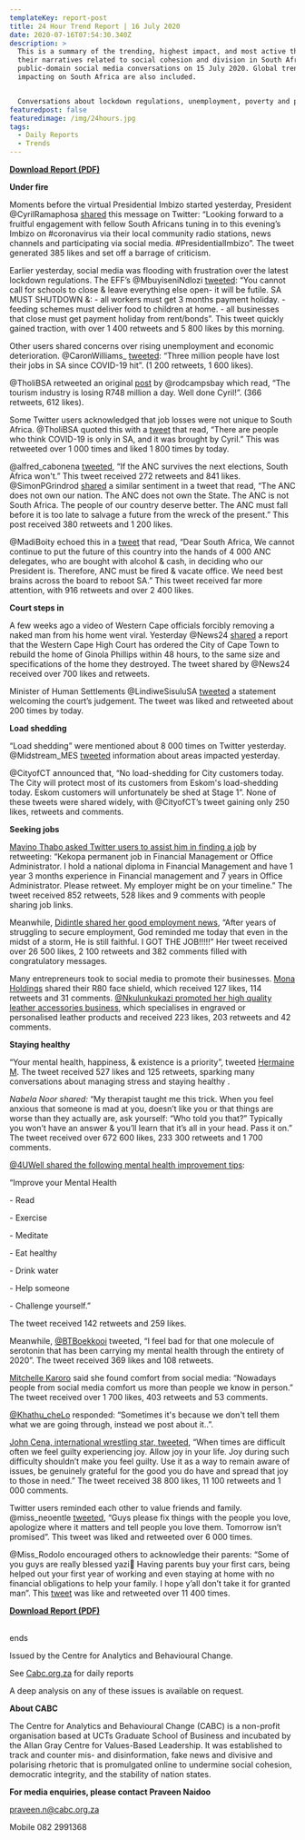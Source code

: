 ```yaml
---
templateKey: report-post
title: 24 Hour Trend Report | 16 July 2020
date: 2020-07-16T07:54:30.340Z
description: >
  This is a summary of the trending, highest impact, and most active themes and
  their narratives related to social cohesion and division in South African
  public-domain social media conversations on 15 July 2020. Global trends
  impacting on South Africa are also included.


  Conversations about lockdown regulations, unemployment, poverty and poor governance gained attention on social media yesterday as the COVID-19 pandemic continued to amplify social tensions arising from entrenched inequality. These issues trended by volume, burst and reach yesterday.
featuredpost: false
featuredimage: /img/24hours.jpg
tags:
  - Daily Reports
  - Trends
---
```

**[Download Report (PDF)](https://drive.google.com/u/1/uc?id=1dNcFH5VLeZOk-w-uTW35oJqcTUMTRpIa&export=download)**

**Under fire**

Moments before the virtual Presidential Imbizo started yesterday, President @CyrilRamaphosa [shared](https://twitter.com/CyrilRamaphosa/status/1283431687360319488) this message on Twitter: “Looking forward to a fruitful engagement with fellow South Africans tuning in to this evening’s Imbizo on #coronavirus via their local community radio stations, news channels and participating via social media. #PresidentialImbizo”. The tweet generated 385 likes and set off a barrage of criticism.

Earlier yesterday, social media was flooding with frustration over the latest lockdown regulations. The EFF’s @MbuyiseniNdlozi [tweeted](https://twitter.com/MbuyiseniNdlozi/status/1283318398529798144): “You cannot call for schools to close & leave everything else open- it will be futile. SA MUST SHUTDOWN &: - all workers must get 3 months payment holiday. - feeding schemes must deliver food to children at home. - all businesses that close must get payment holiday from rent/bonds”. This tweet quickly gained traction, with over 1 400 retweets and 5 800 likes by this morning.

Other users shared concerns over rising unemployment and economic deterioration. @CaronWilliams_ [tweeted](https://twitter.com/CaronWilliams_/status/1283435346798280704): “Three million people have lost their jobs in SA since COVID-19 hit”. (1 200 retweets, 1 600 likes).

@TholiBSA retweeted an original [post](https://twitter.com/rodcampsbay/status/1282944695480528901) by @rodcampsbay which read, “The tourism industry is losing R748 million a day. Well done Cyril!”. (366 retweets, 612 likes).

Some Twitter users acknowledged that job losses were not unique to South Africa. @TholiBSA quoted this with a [tweet](https://twitter.com/TholiBSA/status/1283302364624060417) that read, “There are people who think COVID-19 is only in SA, and it was brought by Cyril.” This was retweeted over 1 000 times and liked 1 800 times by today.

@alfred_cabonena [tweeted](https://twitter.com/alfred_cabonena/status/1283370210897035264), “If the ANC survives the next elections, South Africa won't.” This tweet received 272 retweets and 841 likes. @SimonPGrindrod [shared](https://twitter.com/SimonPGrindrod/status/1283065183145951234) a similar sentiment in a tweet that read, “The ANC does not own our nation. The ANC does not own the State. The ANC is not South Africa. The people of our country deserve better. The ANC must fall before it is too late to salvage a future from the wreck of the present.” This post received 380 retweets and 1 200 likes.

@MadiBoity echoed this in a [tweet](https://twitter.com/MadiBoity/status/1283297561227464704) that read, “Dear South Africa, We cannot continue to put the future of this country into the hands of 4 000 ANC delegates, who are bought with alcohol & cash, in deciding who our President is. Therefore, ANC must be fired & vacate office. We need best brains across the board to reboot SA.” This tweet received far more attention, with 916 retweets and over 2 400 likes.

**Court steps in**

A few weeks ago a video of Western Cape officials forcibly removing a naked man from his home went viral. Yesterday @News24 [shared](https://twitter.com/News24/status/1283332377868226560) a report that the Western Cape High Court has ordered the City of Cape Town to rebuild the home of Ginola Phillips within 48 hours, to the same size and specifications of the home they destroyed. The tweet shared by @News24 received over 700 likes and retweets.

Minister of Human Settlements @LindiweSisuluSA [tweeted](https://twitter.com/LindiweSisuluSA/status/1283389242161283080) a statement welcoming the court’s judgement. The tweet was liked and retweeted about 200 times by today.

**Load shedding**

“Load shedding” were mentioned about 8 000 times on Twitter yesterday. @Midstream_MES [tweeted](https://twitter.com/Midstream_MES/status/1283429733749989378) information about areas impacted yesterday.

@CityofCT announced that, “No load-shedding for City customers today. The City will protect most of its customers from Eskom's load-shedding today. Eskom customers will unfortunately be shed at Stage 1”. None of these tweets were shared widely, with @CityofCT’s tweet gaining only 250 likes, retweets and comments.

**Seeking jobs**

[Mavino Thabo asked Twitter users to assist him in finding a job](https://twitter.com/mavinothabo_884/status/1283292623160184832) by retweeting: “Kekopa permanent job in Financial Management or Office Administrator. I hold a national diploma in Financial Management and have 1 year 3 months experience in Financial management and 7 years in Office Administrator. Please retweet. My employer might be on your timeline.” The tweet received 852 retweets, 528 likes and 9 comments with people sharing job links.

Meanwhile, [Didintle shared her good employment news](https://twitter.com/_Didintle_m/status/1283307381355679745), “After years of struggling to secure employment, God reminded me today that even in the midst of a storm, He is still faithful. I GOT THE JOB!!!!!” Her tweet received over 26 500 likes, 2 100 retweets and 382 comments filled with congratulatory messages.

Many entrepreneurs took to social media to promote their businesses. [Mona Holdings](https://twitter.com/HoldingsMona/status/1283346692553822208) shared their R80 face shield, which received 127 likes, 114 retweets and 31 comments. [@Nkulunkukazi promoted her high quality leather accessories business](https://twitter.com/Nkulunkulukazi/status/1283293799251431425), which specialises in engraved or personalised leather products and received 223 likes, 203 retweets and 42 comments.

**Staying healthy**

“Your mental health, happiness, & existence is a priority”, tweeted [Hermaine M](https://twitter.com/HermaineM/status/1283360915354722304). The tweet received 527 likes and 125 retweets, sparking many conversations about managing stress and staying healthy .

*Nabela Noor shared:* “My therapist taught me this trick. When you feel anxious that someone is mad at you, doesn’t like you or that things are worse than they actually are, ask yourself: “Who told you that?” Typically you won’t have an answer & you’ll learn that it’s all in your head. Pass it on.” The tweet received over 672 600 likes, 233 300 retweets and 1 700 comments.

[@4UWell shared the following mental health improvement tips](https://twitter.com/4UWell/status/1283492687392505859):

“Improve your Mental Health

\- Read

\- Exercise

\- Meditate

\- Eat healthy

\- Drink water

\- Help someone

\- Challenge yourself.”

The tweet received 142 retweets and 259 likes.

Meanwhile, [@BTBoekkooi](https://twitter.com/BTBoekkooi/status/1283134646591598600) tweeted, “I feel bad for that one molecule of serotonin that has been carrying my mental health through the entirety of 2020”. The tweet received 369 likes and 108 retweets.

[Mitchelle Karoro](https://twitter.com/mitchellekaroro/status/1283285995060961281) said she found comfort from social media: “Nowadays people from social media comfort us more than people we know in person.” The tweet received over 1 700 likes, 403 retweets and 53 comments.

[@Khathu_cheLo](https://twitter.com/Khathu_cheLo/status/1283299112050466816) responded: “Sometimes it's because we don't tell them what we are going through, instead we post about it..”.

[John Cena, international wrestling star, tweeted](https://twitter.com/JohnCena/status/1283380180577378305), “When times are difficult often we feel guilty experiencing joy. Allow joy in your life. Joy during such difficulty shouldn’t make you feel guilty. Use it as a way to remain aware of issues, be genuinely grateful for the good you do have and spread that joy to those in need.” The tweet received 38 800 likes, 11 100 retweets and 1 000 comments.

Twitter users reminded each other to value friends and family. @miss_neoentle [tweeted](https://twitter.com/miss_neoentle/status/1283415975686275074), “Guys please fix things with the people you love, apologize where it matters and tell people you love them. Tomorrow isn’t promised”. This tweet was liked and retweeted over 6 000 times.

@Miss_Rodolo encouraged others to acknowledge their parents: “Some of you guys are really blessed yazi🥺 Having parents buy your first cars, being helped out your first year of working and even staying at home with no financial obligations to help your family. I hope y’all don’t take it for granted man”. This [tweet](https://twitter.com/Miss_Rodolo/status/1283385642672586752) was like and retweeted over 11 400 times.

**[Download Report (PDF)](https://drive.google.com/u/1/uc?id=1dNcFH5VLeZOk-w-uTW35oJqcTUMTRpIa&export=download)**

\
ends

Issued by the Centre for Analytics and Behavioural Change.

See [Cabc.org.za](http://cabc.org.za/) for daily reports

A deep analysis on any of these issues is available on request.

**About CABC**

The Centre for Analytics and Behavioural Change (CABC) is a non-profit organisation based at UCTs Graduate School of Business and incubated by the Allan Gray Centre for Values-Based Leadership. It was established to track and counter mis- and disinformation, fake news and divisive and polarising rhetoric that is promulgated online to undermine social cohesion, democratic integrity, and the stability of nation states.

**For media enquiries, please contact Praveen Naidoo**

[praveen.n@cabc.org.za](mailto:praveennaidoo123@gmail.com)

Mobile 082 2991368